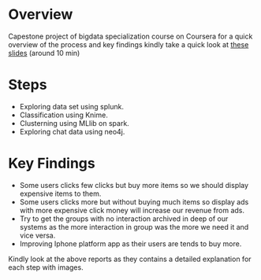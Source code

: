 # Overview
Capestone project of bigdata specialization course on Coursera for a quick overview of the process and key findings kindly
take a quick look at [these slides](https://github.com/Arsanuos/big-data-capestone/blob/master/week6(All%20together)/Student%20Submission%20Slide.pdf) (around 10 min)

# Steps
* Exploring data set using splunk.
* Classification using Knime.
* Clusterning using MLlib on spark.
* Exploring chat data using neo4j.

# Key Findings
* Some users clicks few clicks but buy more items so we should display expensive items to them.
* Some users clicks more but without buying much items so display ads with more expensive click money will increase our revenue from ads.
* Try to get the groups with no interaction archived in deep of our systems as the more interaction in group was the more we need it and vice versa.
* Improving Iphone platform app as their users are tends to buy more.



Kindly look at the above reports as they contains a detailed explanation for each step with images.
